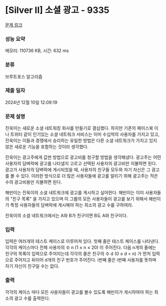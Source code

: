 # [Silver II] 소셜 광고 - 9335 

[문제 링크](https://www.acmicpc.net/problem/9335) 

### 성능 요약

메모리: 110736 KB, 시간: 632 ms

### 분류

브루트포스 알고리즘

### 제출 일자

2024년 12월 10일 12:09:19

### 문제 설명

<p>진욱이는 새로운 소셜 네트워킹 회사를 만들기로 결심했다. 하지만 기존의 페이스북 이나 트위터 같이 인기있는 소셜 네트워크 서비스는 이미 수십억의 사용자를 가지고 있고, 진욱이는 이들과 경쟁에서 승리하는 유일한 방법은 다른 소셜 네트워크가 가지고 있지 않은 새로운 기능을 포함하는 것이라 생각했다.</p>

<p>진욱이는 광고주에게 값싼 방법으로 광고비를 청구할 방법을 생각해냈다. 광고주는 어떤 사용자의 담벼락에 광고를 나타낼지 고르고 선택된 사용자의 광고비만 지불하면 된다. 광고가 사용자의 담벼락에 게시되었을 때, 사용자의 친구들 모두와 자기 자신은 그 광고를 볼 수 있다. 이러한 방식으로 더 많은 사용자들에 광고를 알리기 위해 광고주는 적은 수의 광고비용만 지불하면 된다.</p>

<p>해빈이는 진욱이의 소셜 네트워크에 광고를 게시하고 싶어한다. 해빈이는 이미 사용자들의 "친구 목록" 을 가지고 있으며 이 그룹의 모든 사용자들이 광고를 보기 위해서 해빈이가 특정 사용자들의 담벼락에 게시해야 하는 최소의 광고 수를 구하여라.</p>

<p>진욱이의 소셜 네트워크에서는 A와 B가 친구이면 B도 A와 친구이다.</p>

### 입력 

 <p>입력은 여러개의 테스트 케이스로 이루어져 있다. 첫째 줄은 테스트 케이스를 나타낸다. 각각의 케이스마다 전체 사용자의 수 n (1 ≤ n ≤ 20) 이 주어진다. 다음 n개의 줄에는 친구의 목록이 입력으로 주어지는데 각각의 줄은 친구의 수 d (0 ≤ d < n) 가 먼저 입력으로 주어지고 뒤이어 d개의 친구 번호가 주어진다. i번째 줄은 i번째 사용자를 뜻하며 자기 자신이 친구일 수는 없다.</p>

### 출력 

 <p>각각의 케이스 마다 모든 사용자들이 광고를 볼수 있도록 해빈이가 게시하여야 하는 최소의 광고 수를 출력한다.</p>

